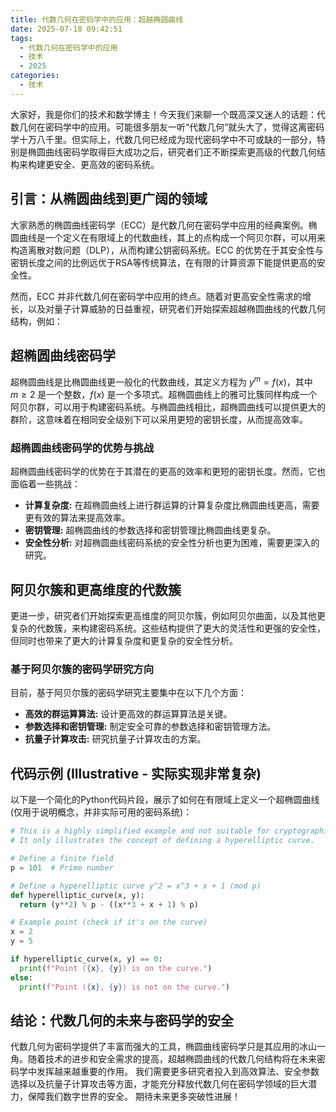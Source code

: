 ```yaml
---
title: 代数几何在密码学中的应用：超越椭圆曲线
date: 2025-07-18 09:42:51
tags:
  - 代数几何在密码学中的应用
  - 技术
  - 2025
categories:
  - 技术
---
```


大家好，我是你们的技术和数学博主！今天我们来聊一个既高深又迷人的话题：代数几何在密码学中的应用。可能很多朋友一听“代数几何”就头大了，觉得这离密码学十万八千里。但实际上，代数几何已经成为现代密码学中不可或缺的一部分，特别是椭圆曲线密码学取得巨大成功之后，研究者们正不断探索更高级的代数几何结构来构建更安全、更高效的密码系统。

## 引言：从椭圆曲线到更广阔的领域

大家熟悉的椭圆曲线密码学（ECC）是代数几何在密码学中应用的经典案例。椭圆曲线是一个定义在有限域上的代数曲线，其上的点构成一个阿贝尔群，可以用来构造离散对数问题（DLP），从而构建公钥密码系统。ECC 的优势在于其安全性与密钥长度之间的比例远优于RSA等传统算法，在有限的计算资源下能提供更高的安全性。

然而，ECC 并非代数几何在密码学中应用的终点。随着对更高安全性需求的增长，以及对量子计算威胁的日益重视，研究者们开始探索超越椭圆曲线的代数几何结构，例如：

##  超椭圆曲线密码学

超椭圆曲线是比椭圆曲线更一般化的代数曲线，其定义方程为 $y^m = f(x)$，其中 $m \ge 2$ 是一个整数，$f(x)$ 是一个多项式。超椭圆曲线上的雅可比簇同样构成一个阿贝尔群，可以用于构建密码系统。与椭圆曲线相比，超椭圆曲线可以提供更大的群阶，这意味着在相同安全级别下可以采用更短的密钥长度，从而提高效率。

### 超椭圆曲线密码学的优势与挑战

超椭圆曲线密码学的优势在于其潜在的更高的效率和更短的密钥长度。然而，它也面临着一些挑战：

* **计算复杂度:**  在超椭圆曲线上进行群运算的计算复杂度比椭圆曲线更高，需要更有效的算法来提高效率。
* **密钥管理:**  超椭圆曲线的参数选择和密钥管理比椭圆曲线更复杂。
* **安全性分析:**  对超椭圆曲线密码系统的安全性分析也更为困难，需要更深入的研究。


## 阿贝尔簇和更高维度的代数簇

更进一步，研究者们开始探索更高维度的阿贝尔簇，例如阿贝尔曲面，以及其他更复杂的代数簇，来构建密码系统。这些结构提供了更大的灵活性和更强的安全性，但同时也带来了更大的计算复杂度和更复杂的安全性分析。

###  基于阿贝尔簇的密码学研究方向

目前，基于阿贝尔簇的密码学研究主要集中在以下几个方面：

* **高效的群运算算法:**  设计更高效的群运算算法是关键。
* **参数选择和密钥管理:**  制定安全可靠的参数选择和密钥管理方法。
* **抗量子计算攻击:**  研究抗量子计算攻击的方案。


##  代码示例 (Illustrative -  实际实现非常复杂)

以下是一个简化的Python代码片段，展示了如何在有限域上定义一个超椭圆曲线 (仅用于说明概念，并非实际可用的密码系统)：

```python
# This is a highly simplified example and not suitable for cryptographic use.
# It only illustrates the concept of defining a hyperelliptic curve.

# Define a finite field
p = 101  # Prime number

# Define a hyperelliptic curve y^2 = x^3 + x + 1 (mod p)
def hyperelliptic_curve(x, y):
  return (y**2) % p - ((x**3 + x + 1) % p)

# Example point (check if it's on the curve)
x = 2
y = 5

if hyperelliptic_curve(x, y) == 0:
  print(f"Point ({x}, {y}) is on the curve.")
else:
  print(f"Point ({x}, {y}) is not on the curve.")
```

## 结论：代数几何的未来与密码学的安全

代数几何为密码学提供了丰富而强大的工具，椭圆曲线密码学只是其应用的冰山一角。随着技术的进步和安全需求的提高，超越椭圆曲线的代数几何结构将在未来密码学中发挥越来越重要的作用。  我们需要更多研究者投入到高效算法、安全参数选择以及抗量子计算攻击等方面，才能充分释放代数几何在密码学领域的巨大潜力，保障我们数字世界的安全。  期待未来更多突破性进展！